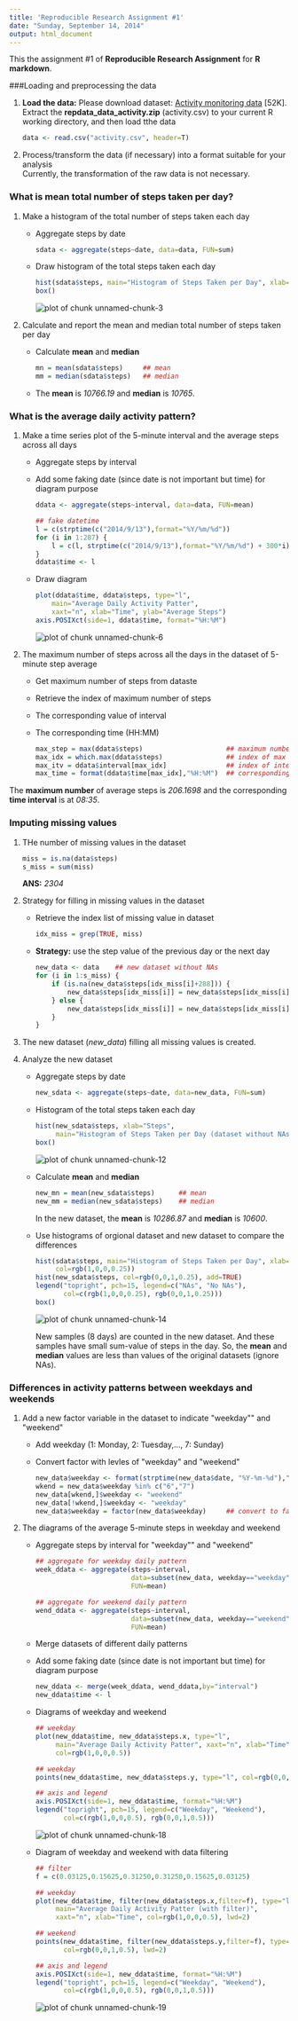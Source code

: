 ```yaml
---
title: 'Reproducible Research Assignment #1'
date: "Sunday, September 14, 2014"
output: html_document
---
```


This the assignment #1 of **Reproducible Research Assignment** for **R markdown**.


###Loading and preprocessing the data  
1. **Load the data:**
    Please download dataset: [Activity monitoring data](https://d396qusza40orc.cloudfront.net/repdata%2Fdata%2Factivity.zip) [52K].  
    Extract the **repdata_data_activity.zip** (activity.csv) to your current R working directory, and then load tthe data
    
    ```r
    data <- read.csv("activity.csv", header=T)
    ```
  
2. Process/transform the data (if necessary) into a format suitable for your analysis  
    Currently, the transformation of the raw data is not necessary.
  
### What is mean total number of steps taken per day? 
1. Make a histogram of the total number of steps taken each day  
    - Aggregate steps by date  
        
        ```r
        sdata <- aggregate(steps~date, data=data, FUN=sum) 
        ```
  
    - Draw histogram of the total steps taken each day 
  
        
        ```r
        hist(sdata$steps, main="Histogram of Steps Taken per Day", xlab="Steps")
        box()
        ```
        
        ![plot of chunk unnamed-chunk-3](figure/unnamed-chunk-3.png) 
  
2. Calculate and report the mean and median total number of steps taken per day
    - Calculate **mean** and **median**  
        
        ```r
        mn = mean(sdata$steps)     ## mean
        mm = median(sdata$steps)   ## median
        ```
    - The **mean** is *10766.19* and **median** is
    *10765*.

### What is the average daily activity pattern?  
1. Make a time series plot of the 5-minute interval and the average steps across
all days
    - Aggregate steps by interval  
    - Add some faking date (since date is not important but time) for diagram
    purpose
    
        
        ```r
        ddata <- aggregate(steps~interval, data=data, FUN=mean)  
        
        ## fake datetime
        l = c(strptime(c("2014/9/13"),format="%Y/%m/%d"))
        for (i in 1:287) {
            l = c(l, strptime(c("2014/9/13"),format="%Y/%m/%d") + 300*i)
        }
        ddata$time <- l  
        ```
    
    - Draw diagram
    
        
        ```r
        plot(ddata$time, ddata$steps, type="l",
            main="Average Daily Activity Patter",
            xaxt="n", xlab="Time", ylab="Average Steps")
        axis.POSIXct(side=1, ddata$time, format="%H:%M")
        ```
        
        ![plot of chunk unnamed-chunk-6](figure/unnamed-chunk-6.png) 
  
2. The maximum number of steps across all the days in the dataset of 5-minute
step average
    - Get maximum number of steps from dataste
    - Retrieve the index of maximum number of steps
    - The corresponding value of interval
    - The corresponding time (HH:MM)
        
        ```r
        max_step = max(ddata$steps)                     ## maximum number steps  
        max_idx = which.max(ddata$steps)                ## index of max steps  
        max_itv = ddata$interval[max_idx]               ## index of interval  
        max_time = format(ddata$time[max_idx],"%H:%M")  ## corresponding time  
        ```
  The **maximum number** of average steps is *206.1698* and the
  corresponding **time interval** is at *08:35*. 
    
### Imputing missing values
1. THe number of missing values in the dataset  
    
    ```r
    miss = is.na(data$steps)
    s_miss = sum(miss)  
    ```
    
    **ANS:** *2304*
    
2. Strategy for filling in missing values in the dataset  
    - Retrieve the index list of missing value in dataset
        
        ```r
        idx_miss = grep(TRUE, miss)
        ```
    - **Strategy:** use the step value of the previous day or the next day  
        
        ```r
        new_data <- data    ## new dataset without NAs
        for (i in 1:s_miss) {
            if (is.na(new_data$steps[idx_miss[i]+288])) {
                new_data$steps[idx_miss[i]] = new_data$steps[idx_miss[i]-288]
            } else {
                new_data$steps[idx_miss[i]] = new_data$steps[idx_miss[i]+288]
            }
        }
        ```
3. The new dataset (*new_data*) filling all missing values is created.  
4. Analyze the new dataset
    - Aggregate steps by date  
        
        ```r
        new_sdata <- aggregate(steps~date, data=new_data, FUN=sum)
        ```
        
    - Histogram of the total steps taken each day
        
        ```r
        hist(new_sdata$steps, xlab="Steps",
             main="Histogram of Steps Taken per Day (dataset without NAs)")
        box()
        ```
        
        ![plot of chunk unnamed-chunk-12](figure/unnamed-chunk-12.png) 
        
    - Calculate **mean** and **median**  
        
        ```r
        new_mn = mean(new_sdata$steps)      ## mean
        new_mm = median(new_sdata$steps)    ## median
        ```
        
        In the new dataset, the **mean** is *10286.87* and
        **median** is *10600*.
        
    - Use histograms of orgional dataset and new dataset to compare the differences        
        
        ```r
        hist(sdata$steps, main="Histogram of Steps Taken per Day", xlab="Steps",
             col=rgb(1,0,0,0.25))
        hist(new_sdata$steps, col=rgb(0,0,1,0.25), add=TRUE)
        legend("topright", pch=15, legend=c("NAs", "No NAs"),
               col=c(rgb(1,0,0,0.25), rgb(0,0,1,0.25)))
        box()
        ```
        
        ![plot of chunk unnamed-chunk-14](figure/unnamed-chunk-14.png) 
        
        New samples (8 days) are counted in the new dataset. And these samples
        have small sum-value of steps in the day. So, the **mean** and 
        **median** values are less than values of the original datasets
        (ignore NAs).

### Differences in activity patterns between weekdays and weekends
1. Add a new factor variable in the dataset to indicate "weekday"" and "weekend"  
    - Add weekday (1: Monday, 2: Tuesday,..., 7: Sunday)
    - Convert factor with levles of "weekday" and "weekend" 
        
        ```r
        new_data$weekday <- format(strptime(new_data$date, "%Y-%m-%d"),"%u")
        wkend = new_data$weekday %in% c("6","7")
        new_data[wkend,]$weekday <- "weekend"
        new_data[!wkend,]$weekday <- "weekday"
        new_data$weekday = factor(new_data$weekday)     ## convert to factgor
        ```
  
2. The diagrams of the average 5-minute steps in weekday and weekend
    - Aggregate steps by interval for "weekday"" and "weekend"
        
        ```r
        ## aggregate for weekday daily pattern
        week_ddata <- aggregate(steps~interval,
                                data=subset(new_data, weekday=="weekday"),
                                FUN=mean)
        
        ## aggregate for weekend daily pattern
        wend_ddata <- aggregate(steps~interval, 
                                data=subset(new_data, weekday=="weekend"),
                                FUN=mean)
        ```

    - Merge datasets of different daily patterns
    - Add some faking date (since date is not important but time) for diagram
    purpose
        
        ```r
        new_ddata <- merge(week_ddata, wend_ddata,by="interval")
        new_ddata$time <- l
        ```

    - Diagrams of weekday and weekend
        
        ```r
        ## weekday
        plot(new_ddata$time, new_ddata$steps.x, type="l", 
             main="Average Daily Activity Patter", xaxt="n", xlab="Time",
             col=rgb(1,0,0,0.5))
        
        ## weekday
        points(new_ddata$time, new_ddata$steps.y, type="l", col=rgb(0,0,1,0.5))
        
        ## axis and legend
        axis.POSIXct(side=1, new_ddata$time, format="%H:%M")
        legend("topright", pch=15, legend=c("Weekday", "Weekend"),
               col=c(rgb(1,0,0,0.5), rgb(0,0,1,0.5)))
        ```
        
        ![plot of chunk unnamed-chunk-18](figure/unnamed-chunk-18.png) 

    - Diagram of weekday and weekend with data filtering
        
        ```r
        ## filter
        f = c(0.03125,0.15625,0.31250,0.31250,0.15625,0.03125)
        
        ## weekday
        plot(new_ddata$time, filter(new_ddata$steps.x,filter=f), type="l", 
             main="Average Daily Activity Patter (with filter)",
             xaxt="n", xlab="Time", col=rgb(1,0,0,0.5), lwd=2)
        
        ## weekend
        points(new_ddata$time, filter(new_ddata$steps.y,filter=f), type="l",
               col=rgb(0,0,1,0.5), lwd=2)
        
        ## axis and legend
        axis.POSIXct(side=1, new_ddata$time, format="%H:%M")               
        legend("topright", pch=15, legend=c("Weekday", "Weekend"),
               col=c(rgb(1,0,0,0.5), rgb(0,0,1,0.5)))       
        ```
        
        ![plot of chunk unnamed-chunk-19](figure/unnamed-chunk-19.png) 
    
        





    
    

  
  
  
  
